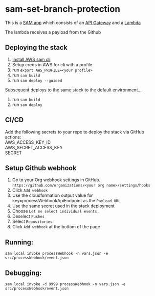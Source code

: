 # sam-set-branch-protection

This is a [SAM app](https://aws.amazon.com/serverless/sam/) which consists of an [API Gateway](https://aws.amazon.com/api-gateway/) and a [Lambda](https://aws.amazon.com/lambda/)

The lambda receives a payload from the Github 

## Deploying the stack

1. [Install AWS sam cli](https://docs.aws.amazon.com/serverless-application-model/latest/developerguide/serverless-sam-cli-install.html)
2. Setup creds in AWS for cli with a profile
3. run `export AWS_PROFILE=<your profile>`
4. run `sam build`
5. run `sam deploy --guided`

Subsequent deploys to the same stack to the default environment...

1. run `sam build`
1. run `sam deploy`

## CI/CD
Add the following secrets to your repo to deploy the stack via GitHub actions:  
AWS_ACCESS_KEY_ID  
AWS_SECRET_ACCESS_KEY  
SECRET  

## Setup Github webhook
1. Go to your Org webhook settings in GitHub. `https://github.com/organizations/<your org name>/settings/hooks`
2. Click `Add webhook`
3. Use the cloudformation output value for key=processWebhookApiEndpoint as the `Payload URL`
4. Use the same secret used in the stack deployment
5. Choose `Let me select individual events.`
6. Deselect `Pushes`
7. Select `Repositories`
8. Click `Add webhook` at the bottom of the page

## Running:
 `sam local invoke processWebhook -n vars.json -e src/processWebhook/event.json`

 ## Debugging:
`sam local invoke -d 9999 processWebhook -n vars.json -e src/processWebhook/event.json`